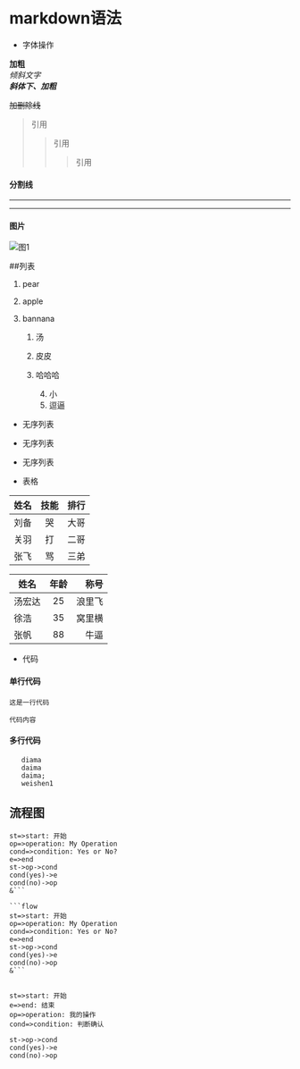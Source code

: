 # markdown语法

+ 字体操作

**加粗**  
*倾斜文字*  
***斜体下、加粗***

~~加删除线~~

>引用
>>引用
>>>引用

#### 分割线
---
***  
#### 图片
![图1](“C:\Users\zf888\Desktop\source\互联网开发笔记\1.jpg”)

##列表

1. pear
2. apple
3. bannana  

   1. 汤
   2. 皮皮
   3. 哈哈哈

      4. 小
      5. 逗逼


* 无序列表
- 无序列表
+ 无序列表


+ 表格


姓名|技能|排行
--|:--:|--:
刘备|哭|大哥
关羽|打|二哥
张飞|骂|三弟

姓名|年龄|称号
--|:--:|--:
汤宏达|25|浪里飞
徐浩|35|窝里横
张帆|88|牛逼


+ 代码

#### 单行代码

`这是一行代码`

`代码内容`

#### 多行代码

```
   diama
   daima
   daima;
   weishen1
```


## 流程图  

```flow
st=>start: 开始
op=>operation: My Operation
cond=>condition: Yes or No?
e=>end
st->op->cond
cond(yes)->e
cond(no)->op
&```

```flow
st=>start: 开始
op=>operation: My Operation
cond=>condition: Yes or No?
e=>end
st->op->cond
cond(yes)->e
cond(no)->op
&```


st=>start: 开始
e=>end: 结束
op=>operation: 我的操作
cond=>condition: 判断确认

st->op->cond
cond(yes)->e
cond(no)->op